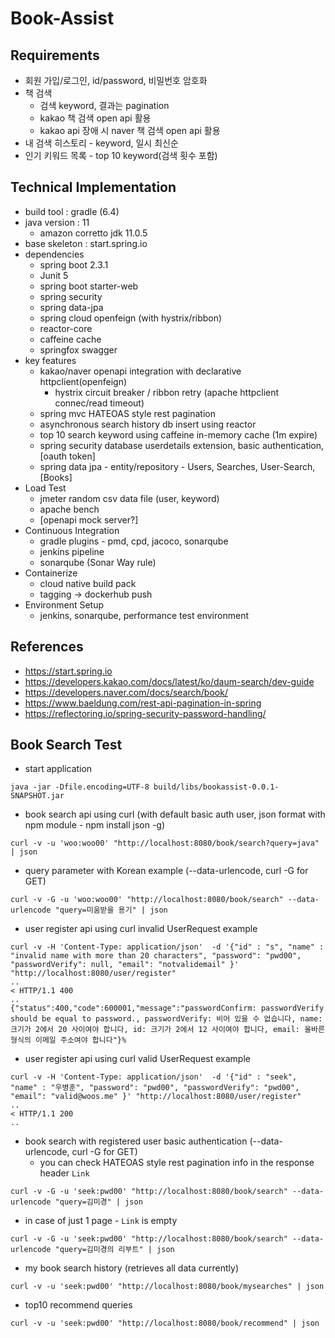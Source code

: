 # Book-Assist

## Requirements
  - 회원 가입/로그인, id/password, 비밀번호 암호화
  - 책 검색
    - 검색 keyword, 결과는 pagination 
    - kakao 책 검색 open api 활용
    - kakao api 장애 시 naver 책 검색 open api 활용
  - 내 검색 히스토리 - keyword, 일시 최신순
  - 인기 키워드 목록 - top 10 keyword(검색 횟수 포함)

## Technical Implementation
  - build tool : gradle (6.4)
  - java version : 11
    - amazon corretto jdk 11.0.5
  - base skeleton : start.spring.io
  - dependencies
    - spring boot 2.3.1
    - Junit 5
    - spring boot starter-web
    - spring security
    - spring data-jpa
    - spring cloud openfeign (with hystrix/ribbon)
    - reactor-core
    - caffeine cache
    - springfox swagger
  - key features
    - kakao/naver openapi integration with declarative httpclient(openfeign)
      - hystrix circuit breaker / ribbon retry (apache httpclient connec/read timeout)
    - spring mvc HATEOAS style rest pagination
    - asynchronous search history db insert using reactor  
    - top 10 search keyword using caffeine in-memory cache (1m expire)
    - spring security database userdetails extension, basic authentication, [oauth token]
    - spring data jpa - entity/repository - Users, Searches, User-Search, [Books]
  - Load Test
    - jmeter random csv data file (user, keyword)
    - apache bench
    - [openapi mock server?]
  - Continuous Integration
    - gradle plugins - pmd, cpd, jacoco, sonarqube
    - jenkins pipeline
    - sonarqube (Sonar Way rule)
  - Containerize
    - cloud native build pack
    - tagging -> dockerhub push
  - Environment Setup
    - jenkins, sonarqube, performance test environment

## References
  - https://start.spring.io
  - https://developers.kakao.com/docs/latest/ko/daum-search/dev-guide
  - https://developers.naver.com/docs/search/book/
  - https://www.baeldung.com/rest-api-pagination-in-spring
  - https://reflectoring.io/spring-security-password-handling/

## Book Search Test
  - start application
```
java -jar -Dfile.encoding=UTF-8 build/libs/bookassist-0.0.1-SNAPSHOT.jar
```
  - book search api using curl (with default basic auth user, json format with npm module - npm install json -g)
```
curl -v -u 'woo:woo00' "http://localhost:8080/book/search?query=java" | json
```
  - query parameter with Korean example (--data-urlencode, curl -G for GET)
```
curl -v -G -u 'woo:woo00' "http://localhost:8080/book/search" --data-urlencode "query=미움받을 용기" | json
```
  - user register api using curl invalid UserRequest example
```
curl -v -H 'Content-Type: application/json'  -d '{"id" : "s", "name" : "invalid name with more than 20 characters", "password": "pwd00", "passwordVerify": null, "email": "notvalidemail" }' "http://localhost:8080/user/register"
..
< HTTP/1.1 400 
..
{"status":400,"code":600001,"message":"passwordConfirm: passwordVerify should be equal to password., passwordVerify: 비어 있을 수 없습니다, name: 크기가 2에서 20 사이여야 합니다, id: 크기가 2에서 12 사이여야 합니다, email: 올바른 형식의 이메일 주소여야 합니다"}%   
```
  - user register api using curl valid UserRequest example
```
curl -v -H 'Content-Type: application/json'  -d '{"id" : "seek", "name" : "우병훈", "password": "pwd00", "passwordVerify": "pwd00", "email": "valid@woos.me" }' "http://localhost:8080/user/register"
..
< HTTP/1.1 200 
..
```
  - book search with registered user basic authentication (--data-urlencode, curl -G for GET)
    - you can check HATEOAS style rest pagination info in the response header `Link`
```
curl -v -G -u 'seek:pwd00' "http://localhost:8080/book/search" --data-urlencode "query=김미경" | json
```
  - in case of just 1 page - `Link` is empty
```
curl -v -G -u 'seek:pwd00' "http://localhost:8080/book/search" --data-urlencode "query=김미경의 리부트" | json
```
  - my book search history (retrieves all data currently)
```
curl -v -u 'seek:pwd00' "http://localhost:8080/book/mysearches" | json
```
  - top10 recommend queries
```
curl -v -u 'seek:pwd00' "http://localhost:8080/book/recommend" | json
```
